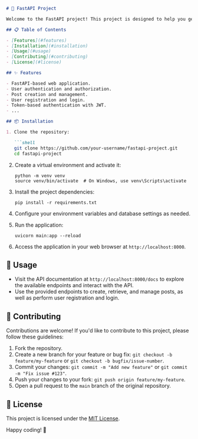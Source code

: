 
```markdown
# 🚀 FastAPI Project

Welcome to the FastAPI project! This project is designed to help you get started with building web applications and APIs using the FastAPI framework. Here's a quick overview of what you'll find in this repository.

## 📋 Table of Contents

- [Features](#features)
- [Installation](#installation)
- [Usage](#usage)
- [Contributing](#contributing)
- [License](#license)

## ✨ Features

- FastAPI-based web application.
- User authentication and authorization.
- Post creation and management.
- User registration and login.
- Token-based authentication with JWT.
- ...

## 📦 Installation

1. Clone the repository:

   ```shell
   git clone https://github.com/your-username/fastapi-project.git
   cd fastapi-project
   ```

2. Create a virtual environment and activate it:

   ```shell
   python -m venv venv
   source venv/bin/activate  # On Windows, use venv\Scripts\activate
   ```

3. Install the project dependencies:

   ```shell
   pip install -r requirements.txt
   ```

4. Configure your environment variables and database settings as needed.

5. Run the application:

   ```shell
   uvicorn main:app --reload
   ```

6. Access the application in your web browser at `http://localhost:8000`.

## 🚀 Usage

- Visit the API documentation at `http://localhost:8000/docs` to explore the available endpoints and interact with the API.
- Use the provided endpoints to create, retrieve, and manage posts, as well as perform user registration and login.

## 🤝 Contributing

Contributions are welcome! If you'd like to contribute to this project, please follow these guidelines:

1. Fork the repository.
2. Create a new branch for your feature or bug fix: `git checkout -b feature/my-feature` or `git checkout -b bugfix/issue-number`.
3. Commit your changes: `git commit -m "Add new feature"` or `git commit -m "Fix issue #123"`.
4. Push your changes to your fork: `git push origin feature/my-feature`.
5. Open a pull request to the `main` branch of the original repository.

## 📄 License

This project is licensed under the [MIT License](LICENSE).

Happy coding! 🎉
```

